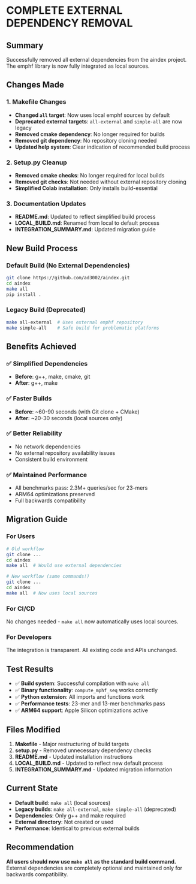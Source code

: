 # COMPLETE EXTERNAL DEPENDENCY REMOVAL

## Summary

Successfully removed all external dependencies from the aindex project. The emphf library is now fully integrated as local sources.

## Changes Made

### 1. Makefile Changes
- **Changed `all` target**: Now uses local emphf sources by default
- **Deprecated external targets**: `all-external` and `simple-all` are now legacy
- **Removed cmake dependency**: No longer required for builds
- **Removed git dependency**: No repository cloning needed
- **Updated help system**: Clear indication of recommended build process

### 2. Setup.py Cleanup
- **Removed cmake checks**: No longer required for local builds
- **Removed git checks**: Not needed without external repository cloning  
- **Simplified Colab installation**: Only installs build-essential

### 3. Documentation Updates
- **README.md**: Updated to reflect simplified build process
- **LOCAL_BUILD.md**: Renamed from local to default process
- **INTEGRATION_SUMMARY.md**: Updated migration guide

## New Build Process

### Default Build (No External Dependencies)
```bash
git clone https://github.com/ad3002/aindex.git
cd aindex
make all
pip install .
```

### Legacy Build (Deprecated)
```bash
make all-external  # Uses external emphf repository
make simple-all    # Safe build for problematic platforms
```

## Benefits Achieved

### ✅ Simplified Dependencies
- **Before**: g++, make, cmake, git
- **After**: g++, make

### ✅ Faster Builds
- **Before**: ~60-90 seconds (with Git clone + CMake)
- **After**: ~20-30 seconds (local sources only)

### ✅ Better Reliability
- No network dependencies
- No external repository availability issues
- Consistent build environment

### ✅ Maintained Performance
- All benchmarks pass: 2.3M+ queries/sec for 23-mers
- ARM64 optimizations preserved
- Full backwards compatibility

## Migration Guide

### For Users
```bash
# Old workflow
git clone ...
cd aindex
make all  # Would use external dependencies

# New workflow (same commands!)
git clone ...
cd aindex  
make all  # Now uses local sources
```

### For CI/CD
No changes needed - `make all` now automatically uses local sources.

### For Developers
The integration is transparent. All existing code and APIs unchanged.

## Test Results

- ✅ **Build system**: Successful compilation with `make all`
- ✅ **Binary functionality**: `compute_mphf_seq` works correctly
- ✅ **Python extension**: All imports and functions work
- ✅ **Performance tests**: 23-mer and 13-mer benchmarks pass
- ✅ **ARM64 support**: Apple Silicon optimizations active

## Files Modified

1. **Makefile** - Major restructuring of build targets
2. **setup.py** - Removed unnecessary dependency checks  
3. **README.md** - Updated installation instructions
4. **LOCAL_BUILD.md** - Updated to reflect new default process
5. **INTEGRATION_SUMMARY.md** - Updated migration information

## Current State

- **Default build**: `make all` (local sources)
- **Legacy builds**: `make all-external`, `make simple-all` (deprecated)
- **Dependencies**: Only g++ and make required
- **External directory**: Not created or used
- **Performance**: Identical to previous external builds

## Recommendation

**All users should now use `make all` as the standard build command.** External dependencies are completely optional and maintained only for backwards compatibility.
